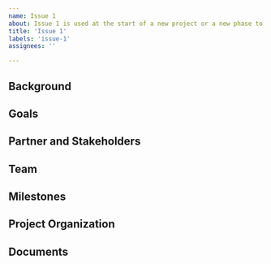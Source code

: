 ```yaml
---
name: Issue 1
about: Issue 1 is used at the start of a new project or a new phase to capture details like goals, team composition, tracking and communication details.
title: 'Issue 1'
labels: 'issue-1'
assignees: ''

---
```


## Background

<!--
Briefly describe this partnership and the project. Link to any additional context that's available like a public website or internal ticket.
-->

## Goals
<!-- Describe the goals of this phase of the project. -->

## Partner and Stakeholders
<!-- Any additional things about the partner, relationship or other stakeholders. -->

## Team
<!-- List team members who will work on this project. Use a list with O for Owner and D for Doer and tag them 

For example:
* OD @geohacker
* D @srmsoumya
* D @developmentseed/data-team
* D @vincentsarago
* D @ingalls
* D @batpad
-->

## Milestones
<!--
Share all the milestones for this phase. These can be shared as a table or list. Sometimes can also be linked to 10kft if it's planned in detail there.
-->

## Project Organization
<!--
List of all channels and repositories for communications related to this project
For example:
* #an-internal-slack-channel
* #a-collab-slack-channel
* This repo for internal coordination
* Links to other github repos
* Link to 10kft
* Link to project boards if any
-->

## Documents
<!--
Links to SOW or contract for easy reference
-->